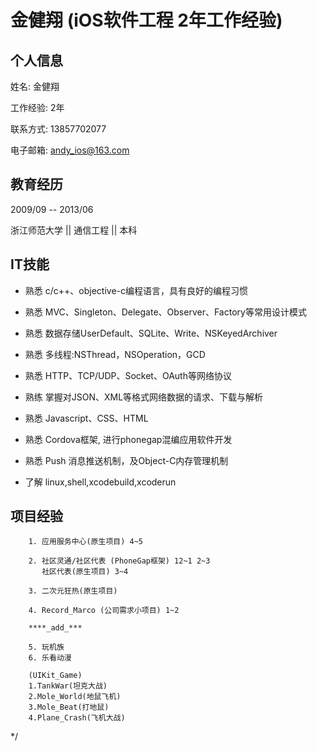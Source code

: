 # 金健翔 (iOS软件工程 2年工作经验)

## 个人信息

姓名: 金健翔

工作经验: 2年

联系方式: 13857702077

电子邮箱: andy_ios@163.com

## 教育经历

2009/09 -- 2013/06

浙江师范大学 || 通信工程 || 本科

## IT技能
 
* 熟悉 c/c++、objective-c编程语言，具有良好的编程习惯

* 熟悉 MVC、Singleton、Delegate、Observer、Factory等常用设计模式 
 
* 熟悉 数据存储UserDefault、SQLite、Write、NSKeyedArchiver 
 
* 熟悉 多线程:NSThread，NSOperation，GCD
 
* 熟悉 HTTP、TCP/UDP、Socket、OAuth等网络协议
 
* 熟练 掌握对JSON、XML等格式网络数据的请求、下载与解析
 
* 熟悉 Javascript、CSS、HTML 

* 熟悉 Cordova框架, 进行phonegap混编应用软件开发
 
* 熟悉 Push 消息推送机制，及Object-C内存管理机制
  
* 了解 linux,shell,xcodebuild,xcoderun


## 项目经验


        1. 应用服务中心(原生项目) 4~5
 
        2. 社区灵通/社区代表 (PhoneGap框架) 12~1 2~3
           社区代表(原生项目) 3~4
 
        3. 二次元狂热(原生项目)
 
        4. Record_Marco (公司需求小项目) 1~2

        ****_add_***
 
        5. 玩机族
        6. 乐看动漫
 
        (UIKit_Game)
        1.TankWar(坦克大战)
        2.Mole_World(地鼠飞机)
        3.Mole_Beat(打地鼠)
        4.Plane_Crash(飞机大战)
 
 */

